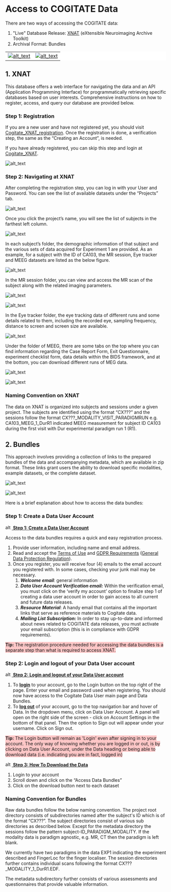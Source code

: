 # Access to COGITATE Data

There are two ways of accessing the COGITATE data:

1. "Live" Database Release: <a href="https://wiki.xnat.org/documentation/" target="_blank">XNAT</a> (eXtensible Neuroimaging Archive Toolkit)
2. Archival Format: Bundles

<table style="border: none; background-color: white; border-collapse: collapse;">
    <tr>
        <td style="border: none; background-color: white;">
            <a href="https://cogitate-data.ae.mpg.de" target="_blank">
                <img
                    src="https://github.com/Cogitate-consortium/cogitate-data/raw/main/assets/documentation/graphics/xnat.png"
                    width=""
                    alt="alt_text"
                    title="XNAT login page"
            /></a>
        </td>
        <td style="border: none; background-color: white;">
            <a href="https://www.arc-cogitate.com/data-bundles-active" target="_blank">
                <img
                    src="https://github.com/Cogitate-consortium/cogitate-data/raw/main/assets/documentation/graphics/bundles.png"
                    width=""
                    alt="alt_text"
                    title="Data bundles login"
            /></a>
        </td>
    </tr>
</table>

## 1. XNAT

This database offers a web interface for navigating the data and an API (Application Programming Interface) for programmatically retrieving specific databases based on user interests. Comprehensive instructions on how to register, access, and query our database are provided below.

### **Step 1: Registration**

If you are a new user and have not registered yet, you should visit <a href="https://cogitate-data.ae.mpg.de/app/template/Register.vm#!" target="_blank">Cogitate_XNAT_registration</a>. Once the registration is done, a verification step, the same as the “Creating an Account”, is needed.

If you have already registered, you can skip this step and login at <a href="https://cogitate-data.ae.mpg.de/app/template/Login.vm#!" target="_blank">Cogitate_XNAT</a>.

![alt_text](https://github.com/Cogitate-consortium/cogitate-data/raw/main/assets/documentation/graphics/xnat_user_login.png "XNAT User Login Page")

### **Step 2: Navigating at XNAT**

After completing the registration step, you can log in with your User and Password. You can see the list of available datasets under the “Projects” tab.

![alt_text](https://github.com/Cogitate-consortium/cogitate-data/raw/main/assets/documentation/graphics/xnat_projects.png "XNAT Projects page")

Once you click the project’s name, you will see the list of subjects in the farthest left column.

![alt_text](https://github.com/Cogitate-consortium/cogitate-data/raw/main/assets/documentation/graphics/xnat_meg_subjects.png "XNAT Subjects page")

In each subject’s folder, the demographic information of that subject and the various sets of data acquired for Experiment 1 are provided. As an example, for a subject with the ID of CA103, the MR session, Eye tracker and MEEG datasets are listed as the below figure.

![alt_text](https://github.com/Cogitate-consortium/cogitate-data/raw/main/assets/documentation/graphics/xnat_meg_subject_folder.png "XNAT Subject folder")

In the MR session folder, you can view and access the MR scan of the subject along with the related imaging parameters.

![alt_text](https://github.com/Cogitate-consortium/cogitate-data/raw/main/assets/documentation/graphics/xnat_meg_MR-anat.png "XNAT MR Anatomical Scan Folder")

![alt_text](https://github.com/Cogitate-consortium/cogitate-data/raw/main/assets/documentation/graphics/xnat_meg_MR-scan-pic.png "XNAT MR Example")

In the Eye tracker folder, the eye tracking data of different runs and some details related to them, including the recorded eye, sampling frequency, distance to screen and screen size are available.

![alt_text](https://github.com/Cogitate-consortium/cogitate-data/raw/main/assets/documentation/graphics/xnat_meg_eyetracker-scan-DurR1.png)

Under the folder of MEEG, there are some tabs on the top where you can find information regarding the Case Report Form, Exit Questionnaire, experiment checklist form, data details within the BIDS framework, and at the bottom, you can download different runs of MEG data.

![alt_text](https://github.com/Cogitate-consortium/cogitate-data/raw/main/assets/documentation/graphics/xnat_meg_upload_form.png)

![alt_text](https://github.com/Cogitate-consortium/cogitate-data/raw/main/assets/documentation/graphics/xnat_meg_meg-data.png)

### Naming Convention on XNAT

The data on XNAT is organized into subjects and sessions under a given project. The subjects are identified using the format “CX???” and the sessions follow the format CX???_MODALITY_VISIT_PARADIGMRUN e.g. CA103_MEEG_1_DurR1 indicated MEEG measurement for subject ID CA103 during the first visit with Dur experimental paradigm run 1 (R1).

## **2. Bundles**

This approach involves providing a collection of links to the prepared bundles of the data and accompanying metadata, which are available in zip format. These links grant users the ability to download specific modalities, example datasets, or the complete dataset.

![alt_text](https://github.com/Cogitate-consortium/cogitate-data/raw/main/assets/documentation/graphics/bundles_sample_datasets.png "Bundles Sample Datasets")

![alt_text](https://github.com/Cogitate-consortium/cogitate-data/raw/main/assets/documentation/graphics/bundles_full_datasets.png "Bundles Full Datasets")

Here is a brief explanation about how to access the data bundles:

### Step 1: Create a Data User Account

<p>
    <a href="https://www.youtube.com/watch?v=FFqN5Pech0w" target="_blank">
    <img
            src="https://github.com/Cogitate-consortium/cogitate-data/raw/main/assets/documentation/graphics/youtube_logo.png"
            alt="alt_text"
            title="image_tooltip"
            width="20"
            height="15"
    />
    <strong>Step 1: Create a Data User Account</strong>
</p></a>

Access to the data bundles requires a quick and easy registration process.

1. Provide user information, including name and email address.
2. Read and accept the <a href="https://github.com/Cogitate-consortium/cogitate-data/blob/main/assets/documentation/linked_files/Cogitate_ToU_v1.pdf" target="_blank">Terms of Use</a> and <a href="https://github.com/Cogitate-consortium/cogitate-data/blob/main/assets/documentation/linked_files/Cogitate_GDPR_v1.pdf" target="_blank">GDPR Requirements</a> (<a href="https://gdpr-info.eu/" target="_blank">General Data Protection Regulation</a>).
3. Once you register, you will receive four (4) emails to the email account you registered with. In some cases, checking your junk mail may be necessary.
    1. **_Welcome email_**: general information
    2. **_Data User Account Verification email:_** Within the verification email, you must click on the ‘verify my account’ option to finalize step 1 of creating a data user account in order to gain access to all current and future data releases.
    3. **_Resource Material_**: A handy email that contains all the important links that serve as reference materials to Cogitate data.
    4. **_Mailing List Subscription:_** In order to stay up-to-date and informed about news related to COGITATE data releases, you must activate your email subscription (this is in compliance with GDPR requirements).

<span style="background-color: #ffc7c7"><strong>Tip:</strong> The registration procedure needed for accessing the data bundles is a separate step than what is required to access XNAT.</span>

### Step 2: Login and logout of your Data User account

<p>
    <a href="https://www.youtube.com/watch?v=6BR3uYqiDiU" target="_blank">
        <img
            src="https://github.com/Cogitate-consortium/cogitate-data/raw/main/assets/documentation/graphics/youtube_logo.png"
            alt="alt_text"
            title="image_tooltip"
            width="20"
            height="15"
    />
        <strong>Step 2: Login and logout of your Data User account</strong>
</p></a>

1. To **<span style="text-decoration:underline;">login</span>** to your account, go to the Login button on the top right of the page. Enter your email and password used when registering. You should now have access to the Cogitate Data User main page and Data Bundles.
2. To **<span style="text-decoration:underline;">log out</span>** of your account, go to the top navigation bar and hover of Data. In the dropdown menu, click on Data User Account. A panel will open on the right side of the screen - click on Account Settings in the bottom of that panel. Then the option to Sign out will appear under your username. Click on Sign out.

<span style="background-color: #ffc7c7"><strong>Tip:</strong> The Login button will remain as 'Login' even after signing in to your account. The only way of knowing whether you are logged in or out, is by clicking on Data User Account, under the Data heading or being able to download data (i.e. indicating you are in fact, logged in)</span>

<p>
    <a href="https://youtu.be/KraiX4ttE2o" target="_blank">
        <img
            src="https://github.com/Cogitate-consortium/cogitate-data/raw/main/assets/documentation/graphics/youtube_logo.png"
            alt="alt_text"
            title="image_tooltip"
            width="20"
            height="15"
    />
        <strong>Step 3: How To Download the Data</strong>
</p></a>

1. Login to your account
2. Scroll down and click on the “Access Data Bundles”
3. Click on the download button next to each dataset

### Naming Convention for Bundles

Raw data bundles follow the below naming convention. The project root directory consists of subdirectories named after the subject's ID which is of the format “CX???”. The subject directories consist of various sub directories as described below. Except for the metadata directory the sessions follow the pattern subject-ID_PARADIGM_MODALITY. If the modality data is paradigm agnostic, e.g. MR, CT then the paradigm is left blank.

We currently have two paradigms in the data EXP1 indicating the experiment described and FingerLoc for the finger localiser. The session directories further contains individual scans following the format CX???_MODALITY_1_DurR1.EDF.

The metadata subdirectory further consists of various assessments and questionnaires that provide valuable information.
